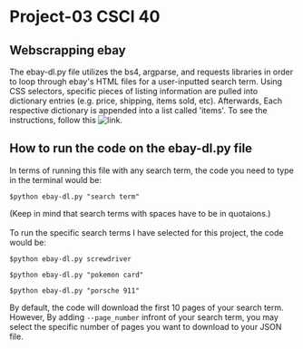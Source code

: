 # Project-03 CSCI 40

## Webscrapping ebay

The ebay-dl.py file utilizes the bs4, argparse, and requests libraries in order to loop through ebay's HTML files for a user-inputted search term. Using CSS selectors, specific pieces of listing information are pulled into dictionary entries (e.g. price, shipping, items sold, etc). Afterwards, Each respective dictionary is appended into a list called 'items'. To see the instructions, follow this ![link](https://github.com/mikeizbicki/cmc-csci040/tree/2022fall/project_03). 

## How to run the code on the ebay-dl.py file
In terms of running this file with any search term, the code you need to type in the terminal would be:
```
$python ebay-dl.py "search term"
```
(Keep in mind that search terms with spaces have to be in quotaions.)
 <br />
 <br />
To run the specific search terms I have selected for this project, the code would be:
```
$python ebay-dl.py screwdriver
```
```
$python ebay-dl.py "pokemon card"
```
```
$python ebay-dl.py "porsche 911"
```

By default, the code will download the first 10 pages of your search term. However, By adding `--page_number` infront of your search term, you may select the specific number of pages you want to download to your JSON file.

